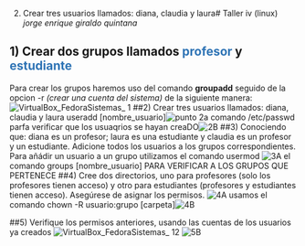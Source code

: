 2) Crear tres usuarios llamados: diana, claudia y laura#  Taller  iv (linux)
*jorge enrique giraldo quintana*
## 1) Crear dos grupos llamados <span style="color:#2f74b5">profesor</span> y <span style="color:#2f74b5">estudiante</span>
Para crear los grupos haremos uso del comando <b>groupadd</b> seguido de la opcion -r *(crear una cuenta del sistema)* de la siguiente manera:
![VirtualBox_FedoraSistemas_ 1](https://user-images.githubusercontent.com/18295167/160483910-ae5d42b9-64b8-47d3-99a5-03a92fd6228a.png)
##2) Crear tres usuarios llamados: diana, claudia y laura
 useradd [nombre_usuario]![punto 2a](https://user-images.githubusercontent.com/18295167/160485715-7ffc6079-6eb5-4b86-9727-c29d45988fdc.png)
comando  /etc/passwd   parfa verificar que los usuaqrios  se hayan creaDO![2B](https://user-images.githubusercontent.com/18295167/160486044-93be009e-be16-44da-b614-51245d234eb9.png)
##3) Conociendo que: diana es un profesor; laura es una estudiante y claudia es un profesor y un estudiante. Adicione todos los usuarios a los grupos correspondientes.
Para añádir un usuario a un grupo utilizamos el comando usermod 
![3A](https://user-images.githubusercontent.com/18295167/160486407-7326e6bd-7115-4f32-93ba-36d8d8185205.png)
 el comando groups [nombre_usuario] PARA VERIFICAR A LOS GRUPOS QUE PERTENECE
 ##4) Cree dos directorios, uno para profesores (solo los profesores tienen acceso) y otro para estudiantes (profesores y estudiantes tienen acceso). Asegúrese de asignar los permisos.
 ![4A](https://user-images.githubusercontent.com/18295167/160486710-7bd69c1f-46e7-4efe-8ff1-e7c8c8b55bf2.png)
usamos el comando chown -R usuario:grupo [carpeta]![4B](https://user-images.githubusercontent.com/18295167/160487655-0d3d0c73-aaeb-47a0-8950-128895be94d8.png)

##5) Verifique los permisos anteriores, usando las cuentas de los usuarios ya creados
![VirtualBox_FedoraSistemas_ 12](https://user-images.githubusercontent.com/18295167/160488549-036c003a-06c5-4955-8772-2c2715d949b8.png)
![5B](https://user-images.githubusercontent.com/18295167/160489330-6d28f722-36f6-413b-b67d-c31c5b9bcb29.png)
